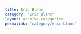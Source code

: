 ```yaml
---
title: Eric Blanc
category: "Eric Blanc"
layout: archive-categories
permalink: "category/eric-blanc"
---
```

